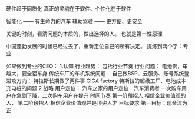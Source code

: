 硬件趋于同质化
真正的灵魂在于软件、个性化在于软件

智能化 —— 有生命力的汽车
辅助驾驶 —— 更方便、更安全

关键的时刻，看清问题的本质的，做出选择的人。
也就是第一性原理

中国蓬勃发展的时候已经过去了，重新定位自己的所有决定。
提炼到两个字：专业

如果做到专业的CEO：
1.认知
    行业趋势：
        包括行业节奏
    行业问题：
        电池贵，车越大，要全铝车身
        传统车厂的车机系统问题：
            自己做BSP、云服务、账号系统登
    进攻方向：
        特拉斯长期做了两件事
            GIGA factory 特斯拉的超级工厂、电池成本
            充电桩的问题
2.战略
    用户定位：
        汽车之家的用户定位：汽车消费者
        一次购车用户在急剧下降，二次购车用户在提升
    时间节奏
        第一阶段招人 相信企业价值观的人，
        第二阶段招人 相信企业价值观并是顶尖人才
    目标要求
        第一目标：现金流为正